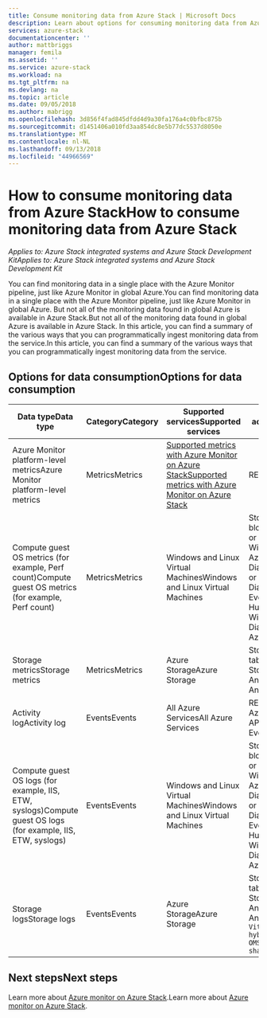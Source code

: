 ```yaml
---
title: Consume monitoring data from Azure Stack | Microsoft Docs
description: Learn about options for consuming monitoring data from Azure Stack.
services: azure-stack
documentationcenter: ''
author: mattbriggs
manager: femila
ms.assetid: ''
ms.service: azure-stack
ms.workload: na
ms.tgt_pltfrm: na
ms.devlang: na
ms.topic: article
ms.date: 09/05/2018
ms.author: mabrigg
ms.openlocfilehash: 3d856f4fad845dfdd4d9a30fa176a4c0bfbc875b
ms.sourcegitcommit: d1451406a010fd3aa854dc8e5b77dc5537d8050e
ms.translationtype: MT
ms.contentlocale: nl-NL
ms.lasthandoff: 09/13/2018
ms.locfileid: "44966569"
---
```

# <a name="how-to-consume-monitoring-data-from-azure-stack"></a><span data-ttu-id="edc0a-103">How to consume monitoring data from Azure Stack</span><span class="sxs-lookup"><span data-stu-id="edc0a-103">How to consume monitoring data from Azure Stack</span></span>

<span data-ttu-id="edc0a-104">*Applies to: Azure Stack integrated systems and Azure Stack Development Kit*</span><span class="sxs-lookup"><span data-stu-id="edc0a-104">*Applies to: Azure Stack integrated systems and Azure Stack Development Kit*</span></span>

<span data-ttu-id="edc0a-105">You can find monitoring data in a single place with the Azure Monitor pipeline, just like Azure Monitor in global Azure.</span><span class="sxs-lookup"><span data-stu-id="edc0a-105">You can find monitoring data in a single place with the Azure Monitor pipeline, just like Azure Monitor in global Azure.</span></span> <span data-ttu-id="edc0a-106">But not all of the monitoring data found in global Azure is available in Azure Stack.</span><span class="sxs-lookup"><span data-stu-id="edc0a-106">But not all of the monitoring data found in global Azure is available in Azure Stack.</span></span> <span data-ttu-id="edc0a-107">In this article, you can find a summary of the various ways that you can programmatically ingest monitoring data from the service.</span><span class="sxs-lookup"><span data-stu-id="edc0a-107">In this article, you can find a summary of the various ways that you can programmatically ingest monitoring data from the service.</span></span>
 
## <a name="options-for-data-consumption"></a><span data-ttu-id="edc0a-108">Options for data consumption</span><span class="sxs-lookup"><span data-stu-id="edc0a-108">Options for data consumption</span></span>

| <span data-ttu-id="edc0a-109">Data type</span><span class="sxs-lookup"><span data-stu-id="edc0a-109">Data type</span></span> | <span data-ttu-id="edc0a-110">Category</span><span class="sxs-lookup"><span data-stu-id="edc0a-110">Category</span></span> | <span data-ttu-id="edc0a-111">Supported services</span><span class="sxs-lookup"><span data-stu-id="edc0a-111">Supported services</span></span> | <span data-ttu-id="edc0a-112">Methods of access</span><span class="sxs-lookup"><span data-stu-id="edc0a-112">Methods of access</span></span> |
|-------------------------------------------------------------|----------|------------------------------------------------------------------------|----------------------------------------------------------------------------------------------------|
| <span data-ttu-id="edc0a-113">Azure Monitor platform-level metrics</span><span class="sxs-lookup"><span data-stu-id="edc0a-113">Azure Monitor platform-level metrics</span></span> | <span data-ttu-id="edc0a-114">Metrics</span><span class="sxs-lookup"><span data-stu-id="edc0a-114">Metrics</span></span> | [<span data-ttu-id="edc0a-115">Supported metrics with Azure Monitor on Azure Stack</span><span class="sxs-lookup"><span data-stu-id="edc0a-115">Supported metrics with Azure Monitor on Azure Stack</span></span>](azure-stack-metrics-supported.md) | <span data-ttu-id="edc0a-116">REST API</span><span class="sxs-lookup"><span data-stu-id="edc0a-116">REST API</span></span> |
| <span data-ttu-id="edc0a-117">Compute guest OS metrics (for example, Perf count)</span><span class="sxs-lookup"><span data-stu-id="edc0a-117">Compute guest OS metrics (for example, Perf count)</span></span> | <span data-ttu-id="edc0a-118">Metrics</span><span class="sxs-lookup"><span data-stu-id="edc0a-118">Metrics</span></span> | <span data-ttu-id="edc0a-119">Windows and Linux Virtual Machines</span><span class="sxs-lookup"><span data-stu-id="edc0a-119">Windows and Linux Virtual Machines</span></span> | <span data-ttu-id="edc0a-120">Storage table or blob:</span><span class="sxs-lookup"><span data-stu-id="edc0a-120">Storage table or blob:</span></span><br><span data-ttu-id="edc0a-121">Windows or Linux Azure Diagnostics</span><span class="sxs-lookup"><span data-stu-id="edc0a-121">Windows or Linux Azure Diagnostics</span></span> <br><span data-ttu-id="edc0a-122">Event Hub:</span><span class="sxs-lookup"><span data-stu-id="edc0a-122">Event Hub:</span></span><br><span data-ttu-id="edc0a-123">Windows Azure Diagnostics</span><span class="sxs-lookup"><span data-stu-id="edc0a-123">Windows Azure Diagnostics</span></span> |
| <span data-ttu-id="edc0a-124">Storage metrics</span><span class="sxs-lookup"><span data-stu-id="edc0a-124">Storage metrics</span></span> | <span data-ttu-id="edc0a-125">Metrics</span><span class="sxs-lookup"><span data-stu-id="edc0a-125">Metrics</span></span> | <span data-ttu-id="edc0a-126">Azure Storage</span><span class="sxs-lookup"><span data-stu-id="edc0a-126">Azure Storage</span></span> | <span data-ttu-id="edc0a-127">Storage table:</span><span class="sxs-lookup"><span data-stu-id="edc0a-127">Storage table:</span></span><br><span data-ttu-id="edc0a-128">Storage Analytics</span><span class="sxs-lookup"><span data-stu-id="edc0a-128">Storage Analytics</span></span> |
| <span data-ttu-id="edc0a-129">Activity log</span><span class="sxs-lookup"><span data-stu-id="edc0a-129">Activity log</span></span> | <span data-ttu-id="edc0a-130">Events</span><span class="sxs-lookup"><span data-stu-id="edc0a-130">Events</span></span> | <span data-ttu-id="edc0a-131">All Azure Services</span><span class="sxs-lookup"><span data-stu-id="edc0a-131">All Azure Services</span></span> | <span data-ttu-id="edc0a-132">REST API:</span><span class="sxs-lookup"><span data-stu-id="edc0a-132">REST API:</span></span><br><span data-ttu-id="edc0a-133">Azure Monitor Event API</span><span class="sxs-lookup"><span data-stu-id="edc0a-133">Azure Monitor Event API</span></span> |
| <span data-ttu-id="edc0a-134">Compute guest OS logs (for example,  IIS, ETW, syslogs)</span><span class="sxs-lookup"><span data-stu-id="edc0a-134">Compute guest OS logs (for example,  IIS, ETW, syslogs)</span></span> | <span data-ttu-id="edc0a-135">Events</span><span class="sxs-lookup"><span data-stu-id="edc0a-135">Events</span></span> | <span data-ttu-id="edc0a-136">Windows and Linux Virtual Machines</span><span class="sxs-lookup"><span data-stu-id="edc0a-136">Windows and Linux Virtual Machines</span></span> | <span data-ttu-id="edc0a-137">Storage table or blob:</span><span class="sxs-lookup"><span data-stu-id="edc0a-137">Storage table or blob:</span></span><br><span data-ttu-id="edc0a-138">Windows or Linux Azure Diagnostics</span><span class="sxs-lookup"><span data-stu-id="edc0a-138">Windows or Linux Azure Diagnostics</span></span> <br><span data-ttu-id="edc0a-139">Event Hub:</span><span class="sxs-lookup"><span data-stu-id="edc0a-139">Event Hub:</span></span><br><span data-ttu-id="edc0a-140">Windows Azure Diagnostics</span><span class="sxs-lookup"><span data-stu-id="edc0a-140">Windows Azure Diagnostics</span></span> |
| <span data-ttu-id="edc0a-141">Storage logs</span><span class="sxs-lookup"><span data-stu-id="edc0a-141">Storage logs</span></span> | <span data-ttu-id="edc0a-142">Events</span><span class="sxs-lookup"><span data-stu-id="edc0a-142">Events</span></span> | <span data-ttu-id="edc0a-143">Azure Storage</span><span class="sxs-lookup"><span data-stu-id="edc0a-143">Azure Storage</span></span> | <span data-ttu-id="edc0a-144">Storage table:</span><span class="sxs-lookup"><span data-stu-id="edc0a-144">Storage table:</span></span><br><span data-ttu-id="edc0a-145">Storage Analytics</span><span class="sxs-lookup"><span data-stu-id="edc0a-145">Storage Analytics</span></span><br>`Vita: how about hybrid OMS/AppInsights, shall we mention?` |

## <a name="next-steps"></a><span data-ttu-id="edc0a-146">Next steps</span><span class="sxs-lookup"><span data-stu-id="edc0a-146">Next steps</span></span>

<span data-ttu-id="edc0a-147">Learn more about [Azure monitor on Azure Stack](azure-stack-metrics-azure-data.md).</span><span class="sxs-lookup"><span data-stu-id="edc0a-147">Learn more about [Azure monitor on Azure Stack](azure-stack-metrics-azure-data.md).</span></span>
